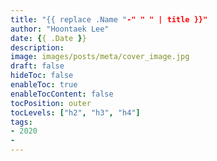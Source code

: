 ```yaml
---
title: "{{ replace .Name "-" " " | title }}"
author: "Hoontaek Lee"
date: {{ .Date }}
description:
image: images/posts/meta/cover_image.jpg
draft: false
hideToc: false
enableToc: true
enableTocContent: false
tocPosition: outer
tocLevels: ["h2", "h3", "h4"]
tags:
- 2020
- 
---
```

